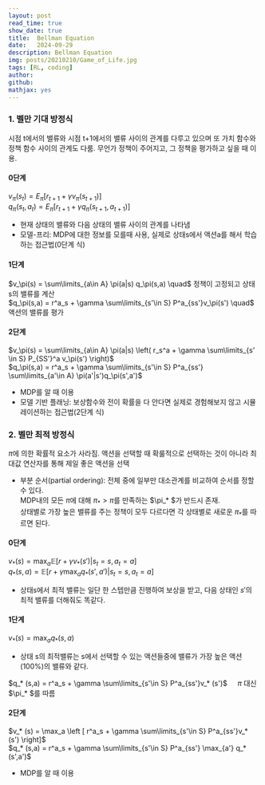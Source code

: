 ```yaml
---
layout: post
read_time: true
show_date: true
title:  Bellman Equation
date:   2024-09-29
description: Bellman Equation
img: posts/20210210/Game_of_Life.jpg
tags: [RL, coding]
author: 
github:  
mathjax: yes
---
```


### 1. 벨만 기대 방정식
시점 t에서의 밸류와 시점 t+1에서의 밸류 사이의 관계를 다루고 있으며 또 가치 함수와 정책 함수 사이의 관계도 다룸. 무언가 정책이 주어지고, 그 정책을 평가하고 싶을 때 이용.

#### 0단계
$v_\pi(s_t) = E_\pi[r_{t+1} + \gamma v_\pi(s_{t+1})]$  
$q_\pi(s_t,a_t) = E_{\pi}[r_{t+1} + \gamma q_\pi(s_{t+1},a_{t+1})]$
- 현재 상태의 밸류와 다음 상태의 밸류 사이의 관계를 나타냄  
- 모델-프리: MDP에 대한 정보를 모를때 사용, 실제로 상태s에서 액션a를 해서 학습하는 접근법(0단계 식)   

#### 1단계
$v_\pi(s) = \sum\limits_{a\in A} \pi(a|s) q_\pi(s,a) \quad$   정책이 고정되고 상태 s의 밸류를 계산  
$q_\pi(s,a) = r^a_s + \gamma \sum\limits_{s'\in S} P^a_{ss'}v_\pi(s') \quad$ 액션의 밸류를 평가

#### 2단계
$v_\pi(s) = \sum\limits_{a\in A} \pi(a|s) \left( r_s^a + \gamma \sum\limits_{s' \in S} P_{SS'}^a v_\pi(s')      \right)$  
$q_\pi(s,a) = r^a_s + \gamma \sum\limits_{s'\in S} P^a_{ss'} \sum\limits_{a'\in A} \pi(a'|s')q_\pi(s',a')$
- MDP를 알 때 이용
- 모델 기반 플래닝: 보상함수와 전이 확률을 다 안다면 실제로 경험해보지 않고 시뮬레이션하는 접근법(2단계 식)

### 2. 벨만 최적 방정식
$\pi$에 의한 확률적 요소가 사라짐. 액션을 선택할 때 확룰적으로 선택하는 것이 아니라 최대값 연산자를 통해 제일 좋은 액션을 선택

- 부분 순서(partial ordering): 전체 중에 일부만 대소관계를 비교하여 순서를 정할수 있다.  
MDP내의 모든 $\pi$에 대해 $\pi_* > \pi$를 만족하는 $\pi_* $가 반드시 존재.   
상태별로 가장 높은 밸류를 주는 정책이 모두 다르다면 각 상태별로 새로운 $\pi_*$를 따르면 된다.

#### 0단계 
$v_* (s) = \max_a \mathbb{E}[r+\gamma v_* (s')|s_t=s, a_t=a]$  
$q_* (s,a) = \mathbb{E}[r+\gamma \max_a q_* (s',a')|s_t=s, a_t=a]$  
- 상태s에서 최적 밸류는 일단 한 스텝만큼 진행하여 보상을 받고, 다음 상태인 $s'$의 최적 밸류를 더해줘도 똑같다.  

#### 1단계
$v_* (s) = \max_a q_* (s,a)$  
- 상태 s의 최적밸류는 s에서 선택할 수 있는 액션들중에 밸류가 가장 높은 액션(100%)의 밸류와 같다.

$q_* (s,a) = r^a_s + \gamma \sum\limits_{s'\in S} P^a_{ss'}v_* (s')$  $\quad \pi$ 대신 $\pi_* $를 따름

#### 2단계
$v_* (s) = \max_a \left [ r^a_s + \gamma \sum\limits_{s'\in S} P^a_{ss'}v_* (s') \right]$  
$q_* (s,a) = r^a_s + \gamma \sum\limits_{s'\in S} P^a_{ss'} \max_{a'} q_* (s',a')$ 
- MDP를 알 때 이용
